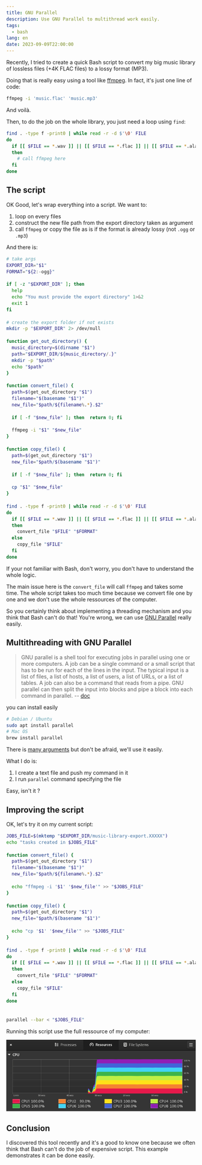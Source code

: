 ```yaml
---
title: GNU Parallel
description: Use GNU Parallel to multithread work easily.
tags:
  - bash
lang: en
date: 2023-09-09T22:00:00
---
```


Recently, I tried to create a quick Bash script to convert my big music library of lossless files (+4K FLAC files) to a lossy format (MP3).

Doing that is really easy using a tool like [ffmpeg](https://ffmpeg.org/). In fact, it's just one line of code:

```bash
ffmpeg -i 'music.flac' 'music.mp3'
```

And voilà.

Then, to do the job on the whole library, you just need a loop using `find`:

```bash
find . -type f -print0 | while read -r -d $'\0' FILE
do
  if [[ $FILE == *.wav ]] || [[ $FILE == *.flac ]] || [[ $FILE == *.alac ]]
  then
    # call ffmpeg here
  fi
done
```

## The script

OK Good, let's wrap everything into a script. We want to:

1. loop on every files
2. construct the new file path from the export directory taken as argument
3. call `ffmpeg` or copy the file as is if the format is already lossy (not `.ogg` or `.mp3`)

And there is:

```bash
# take args
EXPORT_DIR="$1"
FORMAT="${2:-ogg}"

if [ -z "$EXPORT_DIR" ]; then
  help
  echo "You must provide the export directory" 1>&2
  exit 1
fi

# create the export folder if not exists
mkdir -p "$EXPORT_DIR" 2> /dev/null

function get_out_directory() {
  music_directory=$(dirname "$1")
  path="$EXPORT_DIR/${music_directory/.}"
  mkdir -p "$path"
  echo "$path"
}

function convert_file() {
  path=$(get_out_directory "$1")
  filename="$(basename "$1")"
  new_file="$path/${filename%.*}.$2"

  if [ -f "$new_file" ]; then  return 0; fi

  ffmpeg -i "$1" "$new_file"
}

function copy_file() {
  path=$(get_out_directory "$1")
  new_file="$path/$(basename "$1")"

  if [ -f "$new_file" ]; then  return 0; fi

  cp "$1" "$new_file"
}

find . -type f -print0 | while read -r -d $'\0' FILE
do
  if [[ $FILE == *.wav ]] || [[ $FILE == *.flac ]] || [[ $FILE == *.alac ]]
  then
    convert_file "$FILE" "$FORMAT"
  else
    copy_file "$FILE"
  fi
done
```

If your not familiar with Bash, don't worry, you don't have to understand the whole logic.

The main issue here is the `convert_file` will call `ffmpeg` and takes some time. The whole script takes too much time because we convert file one by one and we don't use the whole ressources of the computer.

So you certainly think about implementing a threading mechanism and you think that Bash can't do that! You're wrong, we can use [GNU Parallel][gnu-par] really easily.

## Multithreading with GNU Parallel

> GNU parallel is a shell tool for executing jobs in parallel using one or more computers. A job can be a single command or a small script that has to be run for each of the lines in the input. The typical input is a list of files, a list of hosts, a list of users, a list of URLs, or a list of tables. A job can also be a command that reads from a pipe. GNU parallel can then split the input into blocks and pipe a block into each command in parallel. -- [doc](https://www.gnu.org/software/parallel/parallel.html#EXAMPLE:-Working-as-xargs--n1.-Argument-appending)

you can install easily

```sh
# Debian / Ubuntu
sudo apt install parallel
# Mac OS
brew install parallel
```

There is [many arguments](https://www.gnu.org/software/parallel/parallel.html#EXAMPLE:-Working-as-xargs--n1.-Argument-appending) but don't be afraid, we'll use it easily.

What I do is:

1. I create a text file and push my command in it
2. I run `parallel` command specifying the file

Easy, isn't it ?

## Improving the script

OK, let's try it on my current script:

```bash
JOBS_FILE=$(mktemp "$EXPORT_DIR/music-library-export.XXXXX")
echo "tasks created in $JOBS_FILE"

function convert_file() {
  path=$(get_out_directory "$1")
  filename="$(basename "$1")"
  new_file="$path/${filename%.*}.$2"

  echo "ffmpeg -i '$1' '$new_file'" >> "$JOBS_FILE"
}

function copy_file() {
  path=$(get_out_directory "$1")
  new_file="$path/$(basename "$1")"

  echo "cp '$1' '$new_file'" >> "$JOBS_FILE"
}

find . -type f -print0 | while read -r -d $'\0' FILE
do
  if [[ $FILE == *.wav ]] || [[ $FILE == *.flac ]] || [[ $FILE == *.alac ]]
  then
    convert_file "$FILE" "$FORMAT"
  else
    copy_file "$FILE"
  fi
done


parallel --bar < "$JOBS_FILE"
```

Running this script use the full ressource of my computer:

![Screenshot of my PC monitoring](../../../assets/img/blog/gnu-parallel-cpu.png)

## Conclusion

I discovered this tool recently and it's a good to know one because we often think that Bash can't do the job of expensive script. This example demonstrates it can be done easily.

[ts-doc]: https://www.typescriptlang.org/docs/handbook/2/narrowing.html#using-type-predicates
[gnu-par]: https://www.gnu.org/software/parallel/
